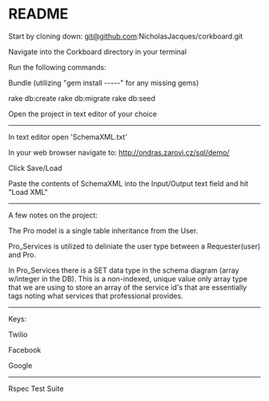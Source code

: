 # README

Start by cloning down: git@github.com:NicholasJacques/corkboard.git

Navigate into the Corkboard directory in your terminal 

Run the following commands: 

Bundle
(utilizing "gem install -----" for any missing gems)

rake db:create
rake db:migrate
rake db:seed

Open the project in text editor of your choice

----------------------------------------------------------------------------------

In text editor open 'SchemaXML.txt' 

In your web browser navigate to: http://ondras.zarovi.cz/sql/demo/

Click Save/Load

Paste the contents of SchemaXML into the Input/Output text field and hit "Load XML"

----------------------------------------------------------------------------------

A few notes on the project:

The Pro model is a single table inheritance from the User. 

Pro_Services is utilized to deliniate the user type between a Requester(user) and Pro. 

In Pro_Services there is a SET data type in the schema diagram (array w/integer in the DB). This is a non-indexed, unique value only array type that we are using to store an array of the service id's that are essentially tags noting what services that professional provides.   

----------------------------------------------------------------------------------

Keys:

Twilio

Facebook 

Google

----------------------------------------------------------------------------------

Rspec Test Suite
